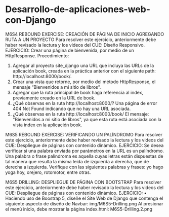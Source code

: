 # Desarrollo-de-aplicaciones-web-con-Django

M6S4
REBOUND EXERCISE: CREACIÓN DE PÁGINA DE INICIO AGREGANDO RUTA A UN PROYECTO
Para resolver este ejercicio, anteriormente debe haber revisado la lectura y los videos del CUE: Diseño 
Responsivo.
EJERCICIO:
Crear una página de bienvenida, por medio de un HttpResponse.
Procedimiento:
1. Agregar al proyecto site_django una URL que incluya las URLs de la aplicación book, creada en la 
práctica anterior con el siguiente path: http://localhost:8000/book/.
2. Crear una vista que retorne, por medio del método HttpResponse, el mensaje “Bienvenidos a mi 
sitio de libros”.
3. Agregar que la ruta principal de book haga referencia al index, previamente creado en la URL de 
book.
4. ¿Qué observas en la ruta http://localhost:8000/?         Una página de error 404 Not Found indicando que no hay una URL asociada.
5. ¿Qué observas en la ruta http://localhost:8000/book/     El mensaje: "Bienvenidos a mi sitio de libros", ya que esta ruta está asociada con
                                                            la vista index en la aplicación book.

M6S5
REBOUND EXERCISE: VERIFICANDO UN PALÍNDROMO
Para resolver este ejercicio, anteriormente debe haber revisado la lectura y los videos del CUE: Despliegue 
de páginas con contenido dinámico.
EJERCICIO:
Se desea verificar si una palabra enviada por parámetros en la URL es un palíndromo. Una palabra o frase 
palíndroma es aquella cuyas letras están dispuestas de tal manera que resulta la misma leída de 
izquierda a derecha, que de derecha a izquierda. 
Verifique con las siguientes palabras y frases: yo hago yoga hoy, orejero, rotomotor, entre otras. 

M6S5
DRILLING: DESPLIEGUE DE PÁGINA CON BOOTSTRAP
Para resolver este ejercicio, anteriormente debe haber revisado la lectura y los videos del CUE: Despliegue 
de páginas con contenido dinámico.
EJERCICIO:
• Haciendo uso de Boostrap 5, diseñe el Site Web de Django que contenga el siguiente aspecto de 
diseño de Navbar:
img/M6S5-Drilling.png
 Al presionar el menú inicio, debe mostrar la página index.html:
M6S5-Drilling.2.png

